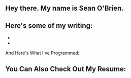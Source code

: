 ## Hey there. My name is Sean O'Brien.

Here's some of my writing:
-
-
-

And Here's What I've Programmed:


You Can Also Check Out My Resume:
-
